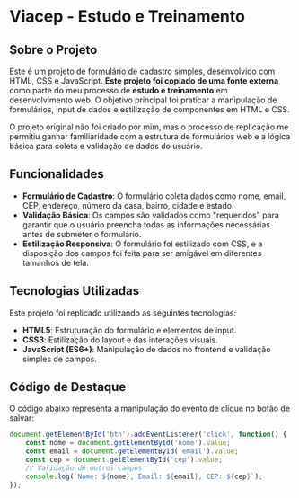 # Viacep - Estudo e Treinamento

## Sobre o Projeto

Este é um projeto de formulário de cadastro simples, desenvolvido com HTML, CSS e JavaScript. **Este projeto foi copiado de uma fonte externa** como parte do meu processo de **estudo e treinamento** em desenvolvimento web. O objetivo principal foi praticar a manipulação de formulários, input de dados e estilização de componentes em HTML e CSS.

O projeto original não foi criado por mim, mas o processo de replicação me permitiu ganhar familiaridade com a estrutura de formulários web e a lógica básica para coleta e validação de dados do usuário.

## Funcionalidades

- **Formulário de Cadastro**: O formulário coleta dados como nome, email, CEP, endereço, número da casa, bairro, cidade e estado.
- **Validação Básica**: Os campos são validados como "requeridos" para garantir que o usuário preencha todas as informações necessárias antes de submeter o formulário.
- **Estilização Responsiva**: O formulário foi estilizado com CSS, e a disposição dos campos foi feita para ser amigável em diferentes tamanhos de tela.
  
## Tecnologias Utilizadas

Este projeto foi replicado utilizando as seguintes tecnologias:

- **HTML5**: Estruturação do formulário e elementos de input.
- **CSS3**: Estilização do layout e das interações visuais.
- **JavaScript (ES6+)**: Manipulação de dados no frontend e validação simples de campos.

## Código de Destaque

O código abaixo representa a manipulação do evento de clique no botão de salvar:

```javascript
document.getElementById('btn').addEventListener('click', function() {
    const nome = document.getElementById('nome').value;
    const email = document.getElementById('email').value;
    const cep = document.getElementById('cep').value;
    // Validação de outros campos
    console.log(`Nome: ${nome}, Email: ${email}, CEP: ${cep}`);
});
